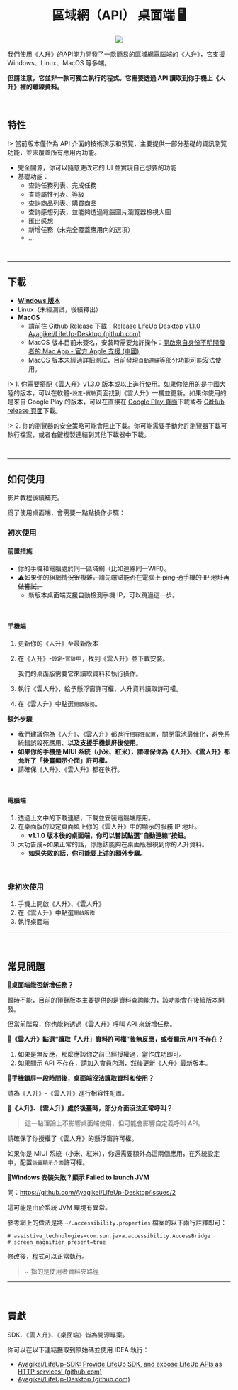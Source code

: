 <h1 align="center" padding="100">區域網（API） 桌面端 🖥 </h1>

<p align="center">
 <img src="guide/_media/api/desktop.png" />
</p>


我們使用《人升》的API能力開發了一款簡易的區域網電腦端的《人升》，它支援 Windows、Linux、MacOS 等多端。

**但請注意，它並非一款可獨立執行的程式。它需要透過 API 讀取到你手機上《人升》裡的離線資料。**

<br/>

## 特性

!> 當前版本僅作為 API 介面的技術演示和預覽，主要提供一部分基礎的資訊瀏覽功能，並未覆蓋所有應用內功能。

- 完全開源，你可以隨意更改它的 UI 並實現自己想要的功能
- 基礎功能：
  - 查詢任務列表、完成任務
  - 查詢屬性列表、等級
  - 查詢商品列表、購買商品
  - 查詢感想列表，並能夠透過電腦圖片瀏覽器檢視大圖
  - 匯出感想
  - 新增任務（未完全覆蓋應用內的選項）
  - ...



<br/>

---



## 下載

- **[Windows 版本](https://lifeuppic.cdn.dfyun.com.cn/release/desktop/LifeUp%20Desktop-1.1.0.zip)**
- Linux（未經測試，後續釋出）
- **MacOS**
  - 請前往 Github Release 下載：[Release LifeUp Desktop v1.1.0 · Ayagikei/LifeUp-Desktop (github.com)](https://github.com/Ayagikei/LifeUp-Desktop/releases/tag/1.1.0-macos)
  - MacOS 版本目前未簽名，安裝時需要允許操作：[開啟來自身份不明開發者的 Mac App - 官方 Apple 支援 (中國)](https://support.apple.com/zh-cn/guide/mac-help/mh40616/mac)
  - MacOS 版本未經過詳細測試，目前發現`自動連線`等部分功能可能沒法使用。


!> 1. 你需要搭配《雲人升》v1.3.0 版本或以上進行使用。如果你使用的是中國大陸的版本，可以在軟體-`設定`-`實驗`頁面找到《雲人升》一欄並更新。如果你使用的是來自 Google Play 的版本，可以在直接在 [Google Play 頁面](https://play.google.com/store/apps/details?id=net.lifeupapp.lifeup.http)下載或者 [GitHub release 頁面](https://github.com/Ayagikei/LifeUp-SDK/releases/tag/1.1.0)下載。

!> 2. 你的瀏覽器的安全策略可能會阻止下載。你可能需要手動允許瀏覽器下載可執行檔案，或者右鍵複製連結到其他下載器中下載。

<br/>



---



## 如何使用

影片教程後續補充。

爲了使用桌面端，會需要一點點操作步驟：

### 初次使用

#### 前置措施

- 你的手機和電腦處於同一區域網（比如連線同一WIFI）。
- <del>⚠如果你的組網情況很複雜，請先嚐試能否在電腦上 ping 通手機的 IP 地址再做嘗試。</del>
  - 新版本桌面端支援自動檢測手機 IP，可以跳過這一步。


<br/>

#### 手機端

1. 更新你的《人升》至最新版本

2. 在《人升》-`設定`-`實驗`中，找到《雲人升》並下載安裝。

   我們的桌面版需要它來讀取資料和執行操作。

3. 執行《雲人升》，給予懸浮窗許可權、人升資料讀取許可權。

4. 在《雲人升》中點選`開啟服務`。



**額外步驟**

- 我們建議你為《人升》、《雲人升》都進行`相容性配置`，關閉電池最佳化，避免系統錯誤殺死應用、**以及支援手機鎖屏後使用**。
- **如果你的手機是 MIUI 系統（小米、紅米），請確保你為《人升》、《雲人升》都允許了「後臺顯示介面」許可權。**
- 請確保《人升》、《雲人升》都在執行。

<br/>


#### 電腦端

1. 透過上文中的下載連結，下載並安裝電腦端應用。
2. 在桌面版的設定頁面填上你的《雲人升》中的顯示的服務 IP 地址。
   - **v1.1.0 版本後的桌面端，你可以嘗試點選“自動連線”按鈕。**
3. 大功告成~如果正常的話，你應該能夠在桌面版檢視到你的人升資料。
   - **如果失敗的話，你可能要上述的額外步驟。**



<br/>

### 非初次使用

1. 手機上開啟《人升》、《雲人升》
2. 在《雲人升》中點選`開啟服務`
3. 執行桌面端


---



<br/>

## 常見問題

**🔶桌面端能否新增任務？**

暫時不能，目前的預覽版本主要提供的是資料查詢能力，該功能會在後續版本開發。

但當前階段，你也能夠透過《雲人升》呼叫 API 來新增任務。

**🔶《雲人升》點選“讀取「人升」資料許可權”後無反應，或者顯示 API 不存在？**

1. 如果是無反應，那麼應該你之前已經授權過，當作成功即可。
2. 如果顯示 API 不存在，請加入會員內測，然後更新《人升》最新版本。

**🔶手機鎖屏一段時間後，桌面端沒法讀取資料和使用？**

請為《人升》-《雲人升》進行相容性配置。

**🔶《人升》、《雲人升》處於後臺時，部分介面沒法正常呼叫？**

> 這一點理論上不影響桌面端使用，但可能會影響自定義呼叫 API。

請確保了你授權了《雲人升》的懸浮窗許可權。

如果你是 MIUI 系統（小米、紅米），你還需要額外為這兩個應用，在系統設定中，配置`後臺顯示介面`許可權。

**🔶Windows 安裝失敗？顯示 Failed  to launch JVM**

同：https://github.com/Ayagikei/LifeUp-Desktop/issues/2

這可能是由於系統 JVM 環境有異常。



參考網上的做法是將 `~/.accessibility.properties` 檔案的以下兩行註釋即可：

```
# assistive_technologies=com.sun.java.accessibility.AccessBridge
# screen_magnifier_present=true
```



修改後，程式可以正常執行。

> ~ 指的是使用者資料夾路徑

---



<br/>

## 貢獻

SDK、《雲人升》、《桌面端》皆為開源專案。

你可以在以下連結獲取到原始碼並使用 IDEA 執行：

- [Ayagikei/LifeUp-SDK: Provide LifeUp SDK, and expose LifeUp APIs as HTTP services! (github.com)](https://github.com/Ayagikei/LifeUp-SDK)
- [Ayagikei/LifeUp-Desktop (github.com)](https://github.com/Ayagikei/LifeUp-Desktop)
